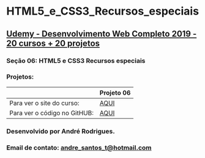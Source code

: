 # HTML5_e_CSS3_Recursos_especiais
## [Udemy - Desenvolvimento Web Completo 2019 - 20 cursos + 20 projetos](https://www.udemy.com/course/web-completo/)

### Seção 06: HTML5 e CSS3 Recursos especiais
### Projetos:

<table>
    <thead>
        <th></th>
        <th>Projeto 06</th>
    </thead>
    <tbody>
        <tr>
            <td>Para ver o site do curso:</td>
            <td>
            <a href="https://munrramt.github.io/HTML5_e_CSS3_Recursos_especiais/Projeto-06/index.html"> AQUI </a>
            </td>
        </tr>
        <tr>
            <td>Para ver o código no GitHUB:</td>
            <td>
            <a href="https://github.com/MunrraMT/HTML5_e_CSS3_Recursos_especiais/Projeto-06"> AQUI </a>
            </td>
        </tr>
    </tbody>
</table>


### Desenvolvido por André Rodrigues.
### Email de contato: andre_santos_t@hotmail.com

